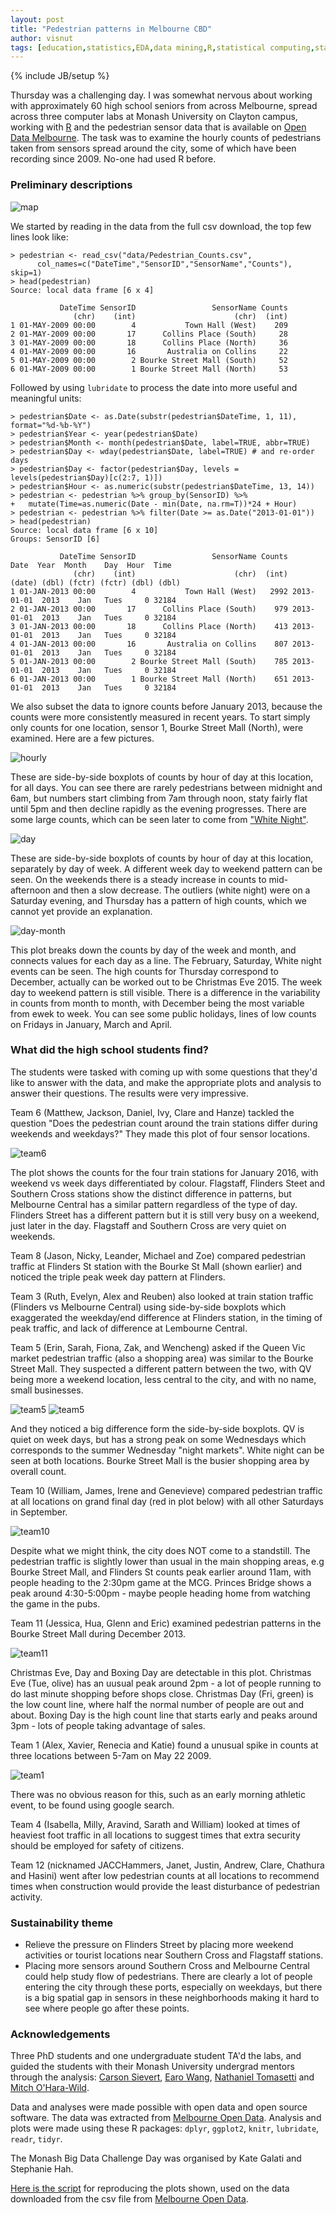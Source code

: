 ```yaml
---
layout: post
title: "Pedestrian patterns in Melbourne CBD"
author: visnut
tags: [education,statistics,EDA,data mining,R,statistical computing,statistical graphics,data wrangling]
---
```

{% include JB/setup %}

Thursday was a challenging day. I was somewhat nervous about working with approximately 60 high school seniors from across Melbourne, spread across three computer labs at Monash University on Clayton campus, working with [R](www.r-project.org) and the pedestrian sensor data that is available on [Open Data Melbourne](https://data.melbourne.vic.gov.au/Transport-Movement/Pedestrian-Counts/b2ak-trbp). The task was to examine the hourly counts of pedestrians taken from sensors spread around the city, some of which have been recording since 2009. No-one had used R before. 

### Preliminary descriptions

![map](http://visiphilia.github.io/assets/pedestrians/locations.png)

We started by reading in the data from the full csv download, the top few lines look like:

```
> pedestrian <- read_csv("data/Pedestrian_Counts.csv",
      col_names=c("DateTime","SensorID","SensorName","Counts"), skip=1)
> head(pedestrian)
Source: local data frame [6 x 4]

           DateTime SensorID                 SensorName Counts
              (chr)    (int)                      (chr)  (int)
1 01-MAY-2009 00:00        4           Town Hall (West)    209
2 01-MAY-2009 00:00       17      Collins Place (South)     28
3 01-MAY-2009 00:00       18      Collins Place (North)     36
4 01-MAY-2009 00:00       16       Australia on Collins     22
5 01-MAY-2009 00:00        2 Bourke Street Mall (South)     52
6 01-MAY-2009 00:00        1 Bourke Street Mall (North)     53

```

Followed by using `lubridate` to process the date into more useful and meaningful units:

```
> pedestrian$Date <- as.Date(substr(pedestrian$DateTime, 1, 11), format="%d-%b-%Y")
> pedestrian$Year <- year(pedestrian$Date)
> pedestrian$Month <- month(pedestrian$Date, label=TRUE, abbr=TRUE)
> pedestrian$Day <- wday(pedestrian$Date, label=TRUE) # and re-order days
> pedestrian$Day <- factor(pedestrian$Day, levels = levels(pedestrian$Day)[c(2:7, 1)])
> pedestrian$Hour <- as.numeric(substr(pedestrian$DateTime, 13, 14))
> pedestrian <- pedestrian %>% group_by(SensorID) %>% 
+   mutate(Time=as.numeric(Date - min(Date, na.rm=T))*24 + Hour)
> pedestrian <- pedestrian %>% filter(Date >= as.Date("2013-01-01"))
> head(pedestrian)
Source: local data frame [6 x 10]
Groups: SensorID [6]

           DateTime SensorID                 SensorName Counts       Date  Year  Month    Day  Hour  Time
              (chr)    (int)                      (chr)  (int)     (date) (dbl) (fctr) (fctr) (dbl) (dbl)
1 01-JAN-2013 00:00        4           Town Hall (West)   2992 2013-01-01  2013    Jan   Tues     0 32184
2 01-JAN-2013 00:00       17      Collins Place (South)    979 2013-01-01  2013    Jan   Tues     0 32184
3 01-JAN-2013 00:00       18      Collins Place (North)    413 2013-01-01  2013    Jan   Tues     0 32184
4 01-JAN-2013 00:00       16       Australia on Collins    807 2013-01-01  2013    Jan   Tues     0 32184
5 01-JAN-2013 00:00        2 Bourke Street Mall (South)    785 2013-01-01  2013    Jan   Tues     0 32184
6 01-JAN-2013 00:00        1 Bourke Street Mall (North)    651 2013-01-01  2013    Jan   Tues     0 32184

```

We also subset the data to ignore counts before January 2013, because the counts were more consistently measured in recent years. To start simply only counts for one location, sensor 1, Bourke Street Mall (North), were examined. Here are a few pictures. 

![hourly](http://visiphilia.github.io/assets/pedestrians/timeplots-1.png)

These are side-by-side boxplots of counts by hour of day at this location, for all days. You can see there are rarely pedestrians between midnight and 6am, but numbers start climbing from 7am through noon, staty fairly flat until 5pm and then decline rapidly as the evening progresses. There are some large counts, which can be seen later to come from ["White Night"](http://whitenightmelbourne.com.au).

![day](http://visiphilia.github.io/assets/pedestrians/timeplots-ex1-1.png)

These are side-by-side boxplots of counts by hour of day at this location, separately by day of week. A different week day to weekend pattern can be seen. On the weekends there is a steady increase  in counts to mid-afternoon and then a slow decrease. The outliers (white night) were on a Saturday evening, and Thursday has a pattern of high counts, which we cannot yet provide an explanation.

![day-month](http://visiphilia.github.io/assets/pedestrians/timeplots-ex2-1.png)

This plot breaks down the counts by day of the week and month, and connects values for each day as a line. The February, Saturday, White night events can be seen. The high counts for Thursday correspond to December, actually can be worked out to be Christmas Eve 2015. The week day to weekend pattern is still visible. There is a difference in the variability in counts from month to month, with December being the most variable from ewek to week. You can see some public holidays, lines of low counts on Fridays in January, March and April. 

### What did the high school students find?

The students were tasked with coming up with some questions that they'd like to answer with the data, and make the appropriate plots and analysis to answer their questions. The results were very impressive.

Team 6 (Matthew, Jackson, Daniel, Ivy, Clare and Hanze) tackled the question "Does the pedestrian count around the train stations differ during weekends and weekdays?" They made this plot of four sensor locations. 

![team6](http://visiphilia.github.io/assets/pedestrians/team6.png)

The plot shows the counts for the four train stations for January 2016, with weekend vs week days differentiated by colour.  Flagstaff, Flinders Steet and Southern Cross stations show the distinct difference in patterns, but Melbourne Central has a similar pattern regardless of the type of day. Flinders Street has a different pattern but it is still very busy on a weekend, just later in the day. Flagstaff and Southern Cross are very quiet on weekends. 

Team 8 (Jason, Nicky, Leander, Michael and Zoe) compared pedestrian traffic at Flinders St station with the Bourke St Mall (shown earlier) and noticed the triple peak week day pattern at Flinders. 

Team 3 (Ruth, Evelyn, Alex and Reuben) also looked at train station traffic (Flinders vs Melbourne Central) using side-by-side boxplots which exaggerated the weekday/end difference at Flinders station, in the timing of peak traffic, and lack of difference at Lembourne Central. 

Team 5 (Erin, Sarah, Fiona, Zak, and Wencheng) asked if the Queen Vic market pedestrian traffic (also a shopping area) was similar to the Bourke Street Mall. They suspected a different pattern between the two, with QV being more a weekend location, less central to the city, and with no name, small businesses. 

![team5](http://visiphilia.github.io/assets/pedestrians/team5-bourke.png)
![team5](http://visiphilia.github.io/assets/pedestrians/team5-QV.png)

And they noticed a big difference form the side-by-side boxplots. QV is quiet on week days, but has a strong peak on some Wednesdays which corresponds to the summer Wednesday "night markets". White night can be seen at both locations. Bourke Street Mall is the busier shopping area by overall count. 

Team 10 (William, James, Irene and Genevieve) compared pedestrian traffic at all locations on grand final day (red in plot below) with all other Saturdays in September. 

![team10](http://visiphilia.github.io/assets/pedestrians/team10.png)

Despite what we might think, the city does NOT come to a standstill. The pedestrian traffic is slightly lower than usual in the main shopping areas, e.g Bourke Street Mall, and Flinders St counts peak earlier around 11am, with people heading to the 2:30pm game at the MCG. Princes Bridge shows a peak around 4:30-5:00pm - maybe people heading home from watching the game in the pubs. 

Team 11 (Jessica, Hua, Glenn and Eric) examined pedestrian patterns in the Bourke Street Mall during December 2013. 

![team11](http://visiphilia.github.io/assets/pedestrians/team11.png)

Christmas Eve, Day and Boxing Day are detectable in this plot. Christmas Eve (Tue, olive) has an uusual peak around 2pm - a lot of people running to do last minute shopping before shops close. Christmas Day (Fri, green) is the low count line, where half the normal number of people are out and about. Boxing Day is the high count line that starts early and peaks around 3pm - lots of people taking advantage of sales. 

Team 1 (Alex, Xavier, Renecia and Katie) found a unusual spike in counts at three locations between 5-7am on May 22 2009. 

![team1](http://visiphilia.github.io/assets/pedestrians/team1.png)

There was no obvious reason for this, such as an early morning athletic event, to be found using google search. 

Team 4 (Isabella, Milly, Aravind, Sarath and William) looked at times of heaviest foot traffic in all locations to suggest times that extra security should be employed for safety of citizens. 

Team 12 (nicknamed JACCHammers, Janet, Justin, Andrew, Clare, Chathura and Hasini) went after low pedestrian counts at all locations to recommend times when construction would provide the least disturbance of pedestrian activity. 

### Sustainability theme

- Relieve the pressure on Flinders Street by placing more weekend activities or tourist locations near Southern Cross and Flagstaff stations. 
- Placing more sensors around Southern Cross and Melbourne Central could help study flow of pedestrians. There are clearly a lot of people entering the city through these ports, especially on weekdays, but there is a big spatial gap in sensors in these neighborhoods making it hard to see where people go after these points.

### Acknowledgements

Three PhD students and one undergraduate student TA'd the labs, and guided the students with their Monash University undergrad mentors through the analysis: [Carson Sievert](http://cpsievert.github.io), [Earo Wang](https://github.com/earowang), [Nathaniel Tomasetti](https://github.com/ntomasetti) and [Mitch O'Hara-Wild](https://github.com/mitchelloharawild).

Data and analyses were made possible with open data and open source software. The data was extracted from [Melbourne Open Data](https://data.melbourne.vic.gov.au/Transport-Movement/Pedestrian-Counts/b2ak-trbp). Analysis and plots were made using these R packages: `dplyr`, `ggplot2`, `knitr`, `lubridate`, `readr`, `tidyr`.

The Monash Big Data Challenge Day was organised by Kate Galati and Stephanie Hah. 

[Here is the script](http://visiphilia.github.io/assets/pedestrians/data-analytics-worksheet.R)  for reproducing the plots shown, used on the data downloaded from the csv file from  [Melbourne Open Data](https://data.melbourne.vic.gov.au/Transport-Movement/Pedestrian-Counts/b2ak-trbp).
